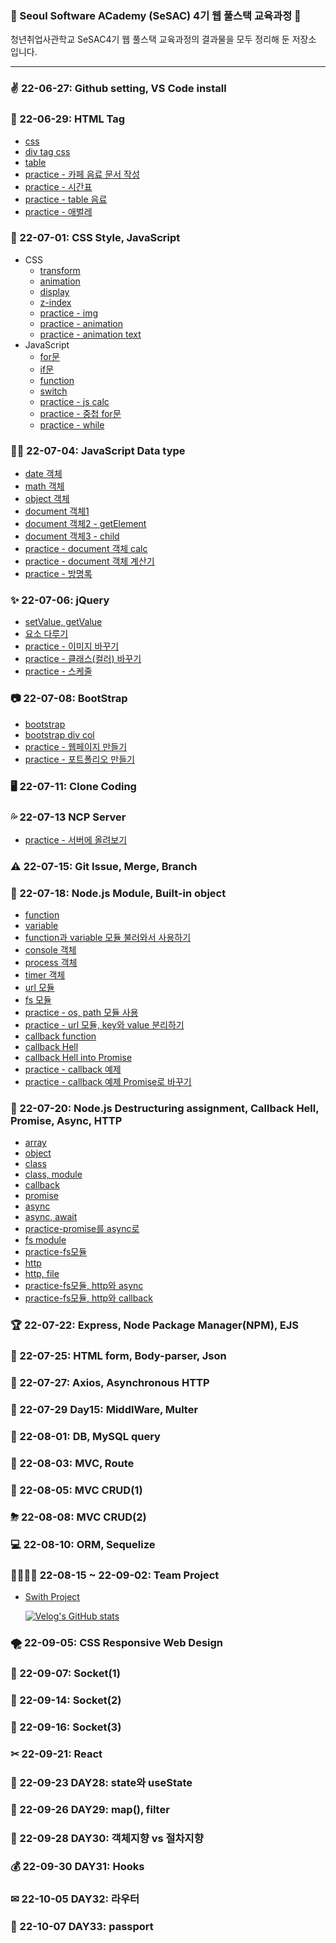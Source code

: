 <img style="height:15px;" src="https://img.shields.io/badge/HTML5-E34F26?style=flat-square&logo=HTML5&logoColor=white"/> <img style="height:15px;" src="https://img.shields.io/badge/CSS3-1572B6?style=flat-square&logo=CSS3&logoColor=white"/> <img style="height:15px;" src="https://img.shields.io/badge/JavaScript-F7DF1E?style=flat-square&logo=JavaScript&logoColor=black"/> <img style="height:15px;" src="https://img.shields.io/badge/jQuery-0769AD?style=flat-square&logo=jQuery&logoColor=white"/> <img style="height:15px;" src="https://img.shields.io/badge/JSON-000000?style=flat-square&logo=JSON&logoColor=white"/> <img style="height:15px;" src="https://img.shields.io/badge/Bootstrap-7952B3?style=flat-square&logo=Bootstrap&logoColor=white"/> <img style="height:15px;" src="https://img.shields.io/badge/React-61DAFB?style=flat-square&logo=React&logoColor=black"/> <img style="height:15px;" src="https://img.shields.io/badge/Node.js-339933?style=flat-square&logo=Node.js&logoColor=white"/> <img style="height:15px;" src="https://img.shields.io/badge/MySQL-4479A1?style=flat-square&logo=MySQL&logoColor=white"/> <img style="height:15px;" src="https://img.shields.io/badge/NCP-03C75A?style=flat-square&logo=Naver&logoColor=white"/> <img style="height:15px;" src="https://img.shields.io/badge/AWS-232F3E?style=flat-square&logo=Amazon AWS&logoColor=white"/> <img style="height:15px;" src="https://img.shields.io/badge/VS code-007ACC?style=flat-square&logo=Visual Studio Code&logoColor=white"/> <img style="height:15px;" src="https://img.shields.io/badge/WebStorm-000000?style=flat-square&logo=WebStorm&logoColor=white"/> <a href="https://juoklee.notion.site/SeSAC4_web-2c1e9005137247e49087b386b6940b0f"><img style="height:15px;" src="https://img.shields.io/badge/Notion-000000?style=flat-square&logo=Notion&logoColor=white"/></a> <img style="height:15px;" src="https://img.shields.io/badge/Slack-4A154B?style=flat-square&logo=Slack&logoColor=white"/></a> </p>

### 🌱 Seoul Software ACademy (SeSAC) 4기 웹 풀스택 교육과정 🌱
청년취업사관학교 SeSAC4기 웹 풀스택 교육과정의 결과물을 모두 정리해 둔 저장소 입니다.
<hr/>

### ✌ 22-06-27: Github setting, VS Code install
### 💖 22-06-29: HTML Tag
* <a href="https://github.com/juoklee/SeSAC4_web/blob/master/week_1/220629_css.html">css</a><br/>
* <a href="https://github.com/juoklee/SeSAC4_web/blob/master/week_1/220629_css2.html">div tag css</a><br/>
* <a href="https://github.com/juoklee/SeSAC4_web/blob/master/week_1/220629_table.html">table</a><br/>
* <a href="https://github.com/juoklee/SeSAC4_web/blob/master/week_1/220629_ex01.html">practice - 카페 음료 문서 작성</a><br/>
* <a href="https://github.com/juoklee/SeSAC4_web/blob/master/week_1/220629_ex04.html">practice - 시간표</a><br/>
* <a href="https://github.com/juoklee/SeSAC4_web/blob/master/week_1/220629_ex05.html">practice - table 음료</a><br/>
* <a href="https://github.com/juoklee/SeSAC4_web/blob/master/week_1/220629_ex06.html">practice - 애벌레</a><br/>
### 🎱 22-07-01: CSS Style, JavaScript
* CSS
  - <a href="https://github.com/juoklee/SeSAC4_web/blob/master/week_1/220701_transform.html">transform</a><br/>
  - <a href="https://github.com/juoklee/SeSAC4_web/blob/master/week_1/220701_animation.html">animation</a><br/>
  - <a href="https://github.com/juoklee/SeSAC4_web/blob/master/week_1/220701_display.html">display</a><br/>
  - <a href="https://github.com/juoklee/SeSAC4_web/blob/master/week_1/220701_z-index.html">z-index</a><br/>
  - <a href="https://github.com/juoklee/SeSAC4_web/blob/master/week_1/220701_ex07.html">practice - img</a><br/>
  - <a href="https://github.com/juoklee/SeSAC4_web/blob/master/week_1/220701_ex08.html">practice - animation</a><br/>
  - <a href="https://github.com/juoklee/SeSAC4_web/blob/master/week_1/220701_ex09.html">practice - animation text</a><br/>
* JavaScript
  - <a href="https://github.com/juoklee/SeSAC4_web/blob/master/week_1/220701_js-for.html">for문</a><br/>
  - <a href="https://github.com/juoklee/SeSAC4_web/blob/master/week_1/220701_js-if.html">if문</a><br/>
  - <a href="https://github.com/juoklee/SeSAC4_web/blob/master/week_1/220701_js-function.html">function</a><br/>
  - <a href="https://github.com/juoklee/SeSAC4_web/blob/master/week_1/220701_js-switch.html">switch</a><br/>
  - <a href="https://github.com/juoklee/SeSAC4_web/blob/master/week_1/220701_js-ex10.html">practice - js calc</a><br/>
  - <a href="https://github.com/juoklee/SeSAC4_web/blob/master/week_1/220701_js-ex12.html">practice - 중첩 for문 </a><br/>
  - <a href="https://github.com/juoklee/SeSAC4_web/blob/master/week_1/220701_js-ex13.html">practice - while </a><br/>
### 🐱‍🚀 22-07-04: JavaScript Data type
- <a href="https://github.com/juoklee/SeSAC4_web/blob/master/week_1/220704_js_date.html">date 객체</a><br/>
- <a href="https://github.com/juoklee/SeSAC4_web/blob/master/week_2/220704_js_math.html">math 객체 </a><br/>
- <a href="https://github.com/juoklee/SeSAC4_web/blob/master/week_2/220704_js_object.html">object 객체 </a><br/>
- <a href="https://github.com/juoklee/SeSAC4_web/blob/master/week_2/220704_js_document1.html">document 객체1</a><br/>
- <a href="https://github.com/juoklee/SeSAC4_web/blob/master/week_2/220704_js_document2.html">document 객체2 - getElement</a><br/>
- <a href="https://github.com/juoklee/SeSAC4_web/blob/master/week_2/220704_js_document3.html">document 객체3 - child</a><br/>
- <a href="https://github.com/juoklee/SeSAC4_web/blob/master/week_2/220704_js_ex13.html">practice - document 객체 calc</a><br/>
- <a href="https://github.com/juoklee/SeSAC4_web/blob/master/week_2/220704_js_ex13_1.html">practice - document 객체 계산기</a><br/>
- <a href="https://github.com/juoklee/SeSAC4_web/blob/master/week_2/220704_js_ex14.html">practice - 방명록 </a><br/>
### ✨ 22-07-06: jQuery
- <a href="https://github.com/juoklee/SeSAC4_web/blob/master/week_2/220706_jquery.html">setValue, getValue</a><br/>
- <a href="https://github.com/juoklee/SeSAC4_web/blob/master/week_2/220706_jquery2.html">요소 다루기</a><br/>
- <a href="https://github.com/juoklee/SeSAC4_web/blob/master/week_2/220706_ex15.html">practice - 이미지 바꾸기</a><br/>
- <a href="https://github.com/juoklee/SeSAC4_web/blob/master/week_2/220706_ex16.html">practice - 클래스(컬러) 바꾸기</a><br/>
- <a href="https://github.com/juoklee/SeSAC4_web/blob/master/week_2/220706_ex17.html">practice - 스케줄</a><br/>
### 📷 22-07-08: BootStrap
- <a href="https://github.com/juoklee/SeSAC4_web/blob/master/week_2/220708_bootstrap.html">bootstrap</a><br/>
- <a href="https://github.com/juoklee/SeSAC4_web/blob/master/week_2/220708_bootstrap.html">bootstrap div col</a><br/>
- <a href="https://github.com/juoklee/SeSAC4_web/blob/master/week_2/220708_ex18.html">practice - 웹페이지 만들기</a><br/>
- <a href="https://github.com/juoklee/SeSAC4_web/blob/master/week_2/220708_ex19.html">practice - 포트폴리오 만들기</a><br/>
### 🖥 22-07-11: Clone Coding
### 💦 22-07-13 NCP Server
- <a href="https://github.com/juoklee/SeSAC4_web/blob/master/week_3/220713_server.html">practice - 서버에 올려보기</a><br/>
### ⚠ 22-07-15: Git Issue, Merge, Branch
### 🎁 22-07-18: Node.js Module, Built-in object
- <a href="https://github.com/juoklee/SeSAC4_web/blob/master/nodejs/220718/220718_func.js">function</a><br/>
- <a href="https://github.com/juoklee/SeSAC4_web/blob/master/nodejs/220718/220718_variable.js">variable</a><br/>
- <a href="https://github.com/juoklee/SeSAC4_web/blob/master/nodejs/220718/220718_index.js">function과 variable 모듈 불러와서 사용하기</a><br/>
- <a href="https://github.com/juoklee/SeSAC4_web/blob/master/nodejs/220718/220718_console.js">console 객체</a><br/>
- <a href="https://github.com/juoklee/SeSAC4_web/blob/master/nodejs/220718/220718_process.js">process 객체</a><br/>
- <a href="https://github.com/juoklee/SeSAC4_web/blob/master/nodejs/220718/220718_timer.js">timer 객체</a><br/>
- <a href="https://github.com/juoklee/SeSAC4_web/blob/master/nodejs/220718/220718_url.js">url 모듈</a><br/>
- <a href="https://github.com/juoklee/SeSAC4_web/blob/master/nodejs/220718/220718_fs.js">fs 모듈</a><br/>
- <a href="https://github.com/juoklee/SeSAC4_web/blob/master/nodejs/220718/220718_ex23.js">practice - os, path 모듈 사용</a><br/>
- <a href="https://github.com/juoklee/SeSAC4_web/blob/master/nodejs/220718/220718_ex23.js">practice - url 모듈, key와 value 분리하기</a><br/>
- <a href="https://github.com/juoklee/SeSAC4_web/blob/master/nodejs/220718/220718_callback.js">callback function</a><br/>
- <a href="https://github.com/juoklee/SeSAC4_web/blob/master/nodejs/220718/220718_callback_hell.js">callback Hell</a><br/>
- <a href="https://github.com/juoklee/SeSAC4_web/blob/master/nodejs/220718/220718_callbackhell_IntoPromise.js">callback Hell into Promise</a><br/>
- <a href="https://github.com/juoklee/SeSAC4_web/blob/master/nodejs/220718/220718_ex25_callback.js">practice - callback 예제</a><br/>
- <a href="https://github.com/juoklee/SeSAC4_web/blob/master/nodejs/220718/220718_ex25.js">practice - callback 예제 Promise로 바꾸기</a><br/>
### 🎨 22-07-20: Node.js Destructuring assignment, Callback Hell, Promise, Async, HTTP
- <a href="https://github.com/juoklee/SeSAC4_web/blob/master/nodejs/220720/220720_1_array.js">array</a><br/>
- <a href="https://github.com/juoklee/SeSAC4_web/blob/master/nodejs/220720/220720_2_object.js">object</a><br/>
- <a href="https://github.com/juoklee/SeSAC4_web/blob/master/nodejs/220720/220720_3_class.js">class</a><br/>
- <a href="https://github.com/juoklee/SeSAC4_web/blob/master/nodejs/220720/220720_3_class_module.js">class, module</a><br/>
- <a href="https://github.com/juoklee/SeSAC4_web/blob/master/nodejs/220720/220720_4_callback.js">callback</a><br/>
- <a href="https://github.com/juoklee/SeSAC4_web/blob/master/nodejs/220720/220720_5_promise.js">promise</a><br/>
- <a href="https://github.com/juoklee/SeSAC4_web/blob/master/nodejs/220720/220720_6_async.js">async</a><br/>
- <a href="https://github.com/juoklee/SeSAC4_web/blob/master/nodejs/220720/220720_7_async_await.js">async, await</a><br/>
- <a href="https://github.com/juoklee/SeSAC4_web/blob/master/nodejs/220720/220720_8_ex26.js">practice-promise를 async로</a><br/>
- <a href="https://github.com/juoklee/SeSAC4_web/blob/master/nodejs/220720/220720_9_fs.js">fs module</a><br/>
- <a href="https://github.com/juoklee/SeSAC4_web/blob/master/nodejs/220720/220720_10_ex27.js">practice-fs모듈</a><br/>
- <a href="https://github.com/juoklee/SeSAC4_web/blob/master/nodejs/220720/220720_11_http.js">http</a><br/>
- <a href="https://github.com/juoklee/SeSAC4_web/blob/master/nodejs/220720/220720_12_http_file.js">http, file</a><br/>
- <a href="https://github.com/juoklee/SeSAC4_web/blob/master/nodejs/220720/220720_13_ex28.js">practice-fs모듈, http와 async</a><br/>
- <a href="https://github.com/juoklee/SeSAC4_web/blob/master/nodejs/220720/220720_3_class_module.js">practice-fs모듈, http와 callback</a><br/>

### 🏆 22-07-22: Express, Node Package Manager(NPM), EJS
### 🎯 22-07-25: HTML form, Body-parser, Json
### 💚 22-07-27: Axios, Asynchronous HTTP
### 💎 22-07-29 Day15: MiddlWare, Multer
### 🥽 22-08-01: DB, MySQL query
### 🎹 22-08-03: MVC, Route
### 🍤 22-08-05: MVC CRUD(1)
### ⛈ 22-08-08: MVC CRUD(2)
### 💻 22-08-10: ORM, Sequelize
### 👨‍👩‍👦‍👦 22-08-15 ~ 22-09-02: Team Project
* <a href="https://github.com/SeSAC43-Project/StudyWith">Swith Project</a><br/>

  [![Velog's GitHub stats](https://velog-readme-stats.vercel.app/api?name=jubby)](https://velog.io/@jubby/Swith-팀-프로젝트-회고록)
### 🌪 22-09-05: CSS Responsive Web Design
### 🎃 22-09-07: Socket(1)
### 🍕 22-09-14: Socket(2)
### 🥨 22-09-16: Socket(3)
### ✂ 22-09-21: React 
### 💜 22-09-23 DAY28: state와 useState
### 💚 22-09-26 DAY29: map(), filter
### 🧡 22-09-28 DAY30: 객체지향 vs 절차지향
### 💰 22-09-30 DAY31: Hooks
### ✉ 22-10-05 DAY32: 라우터
### 🔐 22-10-07 DAY33: passport




